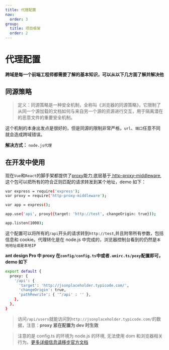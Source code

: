 ```yaml
---
title: 代理配置
nav:
  order: 3
group:
  title: 项目框架
  order: 2
---
```


# 代理配置

**跨域是每一个前端工程师都需要了解的基本知识，可以从以下几方面了解并解决他**

## 同源策略

> 定义：同源策略是一种安全机制，全称叫《浏览器的同源策略》，它限制了从同一个源加载的文档如何与来自另一个源的资源进行交互，用于隔离潜在的恶意文件的重要安全机制。

这个机制的本身出发点是很好的，但是同源的限制非常严格，`url`、`端口`任意不同就会造成跨域错误。<br>

**解决方式：** `node.js代理`

## 在开发中使用

现在`Vue`和`React`的脚手架都提供了[proxy](https://webpack.js.org/configuration/dev-server/#devserverproxy)能力,底层基于[ http-proxy-middleware](https://github.com/chimurai/http-proxy-middleware),这个包可以把所有的符合正则匹配的请求转发到某个地址，demo 如下：

```bash
var express = require('express');
var proxy = require('http-proxy-middleware');

var app = express();

app.use('api', proxy({target: 'http://test', changeOrigin: true}));

app.listen(1000);

```

这个配置可以将所有的`/api`开头的请求转到`http://test`,并且附带所有参数，包括信息和 cookie。代理转化是在 node.js 中完成的，浏览器控制台看到的仍然是`本地地址或是本地IP`

**ant design Pro 中 proxy 在`config/config.ts`中或者`.umirc.ts/poxy`配置即可，demo 如下**

```bash
export default {
  proxy: {
    '/api': {
      'target': 'http://jsonplaceholder.typicode.com/',
      'changeOrigin': true,
      'pathRewrite': { '^/api' : '' },
    },
  },
}
```

> 访问`/api/users`就能访问到`http://jsonplaceholder.typicode.com/`的数据，注意：**proxy 紧在配置为 dev 时生效**

> 注意的是 config.ts 的环境为 node.js 的环境, 无法使用 dom 和浏览器相关行为。[更多详细信息请移步官方文档](https://beta-pro.ant.design/docs/proxy-cn)

